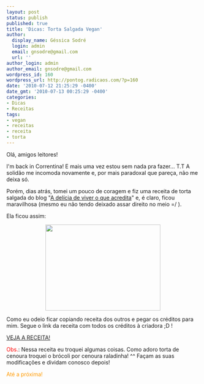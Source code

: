```yaml
---
layout: post
status: publish
published: true
title: 'Dicas: Torta Salgada Vegan'
author:
  display_name: Géssica Sodré
  login: admin
  email: gnsodre@gmail.com
  url: ''
author_login: admin
author_email: gnsodre@gmail.com
wordpress_id: 160
wordpress_url: http://pontog.radicaos.com/?p=160
date: '2010-07-12 21:25:29 -0400'
date_gmt: '2010-07-13 00:25:29 -0400'
categories:
- Dicas
- Receitas
tags:
- vegan
- receitas
- receita
- torta
---
```

<p>Olá, amigos leitores!</p>
<p>I'm back in Correntina! E mais uma vez estou sem nada pra fazer... T.T A solidão me incomoda novamente e, por mais paradoxal que pareça, não me deixa só.</p>
<p>Porém, dias atrás, tomei um pouco de coragem e fiz uma receita de torta salgada do blog "<a title="A Delícia de Viver o que Acredita" href="http://cozinhavegetariana.blogspot.com/" target="_blank">A delícia de viver o que acredita</a>" e, é claro, ficou maravilhosa (mesmo eu não tendo deixado assar direito no meio =/ ).</p>
<p>Ela ficou assim:</p>
<p style="text-align: center;"><a href="http://cozinhavegetariana.blogspot.com/2010/07/torta-salgada.html"><img class="aligncenter size-medium wp-image-161" title="Torta Salgada" src="http://pontog.radicaos.com/wp-content/uploads/2010/07/DSC04684-300x225.jpg" alt="" width="300" height="225" /></a></p>
<p style="text-align: left;">Como eu odeio ficar copiando receita dos outros e pegar os créditos para mim. Segue o link da receita com todos os créditos à criadora ;D !</p>
<p style="text-align: left;"><a title="Torta Salgada" href="http://cozinhavegetariana.blogspot.com/2010/07/torta-salgada.html" target="_blank">VEJA A RECEITA!</a></p>
<p style="text-align: left;"><span style="color: #ff0000;">Obs.</span>: Nessa receita eu troquei algumas coisas. Como adoro torta de cenoura troquei o brócoli por cenoura raladinha! ^^ Façam as suas modificações e dividam conosco depois!</p>
<p style="text-align: left;">
<p style="text-align: left;"><span style="color: #ff9900;">Até a próxima!</span></p>
